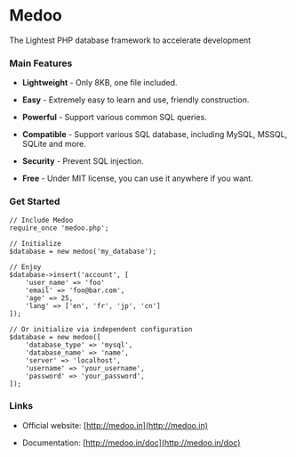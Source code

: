 # Medoo

The Lightest PHP database framework to accelerate development

### Main Features

* **Lightweight** - Only 8KB, one file included.

* **Easy** - Extremely easy to learn and use, friendly construction.

* **Powerful** - Support various common SQL queries.

* **Compatible** - Support various SQL database, including MySQL, MSSQL, SQLite and more.

* **Security** - Prevent SQL injection.

* **Free** - Under MIT license, you can use it anywhere if you want.

### Get Started

    // Include Medoo
    require_once 'medoo.php';
    
    // Initialize
    $database = new medoo('my_database');
    
    // Enjoy
    $database->insert('account', [
        'user_name' => 'foo'
        'email' => 'foo@bar.com',
        'age' => 25,
        'lang' => ['en', 'fr', 'jp', 'cn']
    ]);

    // Or initialize via independent configuration
    $database = new medoo([
        'database_type' => 'mysql',
        'database_name' => 'name',
        'server' => 'localhost',
        'username' => 'your_username',
        'password' => 'your_password',
    ]);

### Links

* Official website: [http://medoo.in](http://medoo.in)

* Documentation: [http://medoo.in/doc](http://medoo.in/doc)
